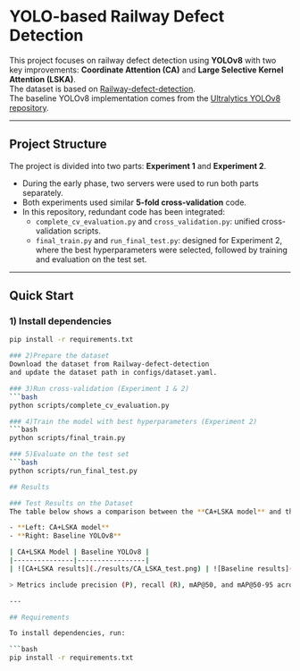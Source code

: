 # YOLO-based Railway Defect Detection

This project focuses on railway defect detection using **YOLOv8** with two key improvements: **Coordinate Attention (CA)** and **Large Selective Kernel Attention (LSKA)**.  
The dataset is based on [Railway-defect-detection](https://github.com/hy199248/Railway-defect-detection).  
The baseline YOLOv8 implementation comes from the [Ultralytics YOLOv8 repository](https://github.com/ultralytics/ultralytics).

---

## Project Structure

The project is divided into two parts: **Experiment 1** and **Experiment 2**.  

- During the early phase, two servers were used to run both parts separately.  
- Both experiments used similar **5-fold cross-validation** code.  
- In this repository, redundant code has been integrated:
  - `complete_cv_evaluation.py` and `cross_validation.py`: unified cross-validation scripts.  
  - `final_train.py` and `run_final_test.py`: designed for Experiment 2, where the best hyperparameters were selected, followed by training and evaluation on the test set.

---
## Quick Start

### 1) Install dependencies

```bash
pip install -r requirements.txt

### 2)Prepare the dataset
Download the dataset from Railway-defect-detection
and update the dataset path in configs/dataset.yaml.

### 3)Run cross-validation (Experiment 1 & 2)
```bash
python scripts/complete_cv_evaluation.py

### 4)Train the model with best hyperparameters (Experiment 2)
```bash
python scripts/final_train.py

### 5)Evaluate on the test set
```bash
python scripts/run_final_test.py

## Results

### Test Results on the Dataset
The table below shows a comparison between the **CA+LSKA model** and the **Baseline YOLOv8** on the test set after hyperparameter tuning.

- **Left: CA+LSKA model**
- **Right: Baseline YOLOv8**

| CA+LSKA Model | Baseline YOLOv8 |
|---------------|-----------------|
| ![CA+LSKA results](./results/CA_LSKA_test.png) | ![Baseline results](./results/Baseline_test.png) |

> Metrics include precision (P), recall (R), mAP@50, and mAP@50-95 across defect categories: *Spalling, Squat, Wheel Burn, Corrugation*.

---

## Requirements

To install dependencies, run:

```bash
pip install -r requirements.txt
